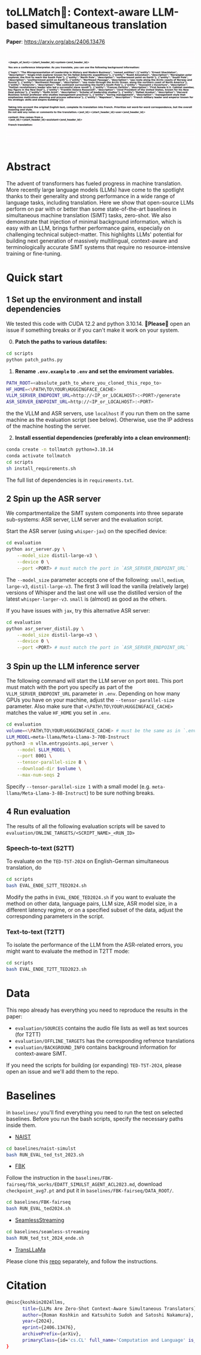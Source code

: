 # toLLMatch🔪: Context-aware LLM-based simultaneous translation

**Paper**: https://arxiv.org/abs/2406.13476

![asdf](assets/output.gif)

# Abstract

The advent of transformers has fueled progress in machine translation. More recently large language models (LLMs) have come to the spotlight thanks to their generality and strong performance in a wide range of language tasks, including translation. Here we show that open-source LLMs perform on par with or better than some state-of-the-art baselines in simultaneous machine translation (SiMT) tasks, zero-shot. We also demonstrate that injection of minimal background information, which is easy with an LLM, brings further performance gains, especially on challenging technical subject-matter. This highlights LLMs' potential for building next generation of massively multilingual, context-aware and terminologically accurate SiMT systems that require no resource-intensive training or fine-tuning.


# Quick start

## 1 Set up the environment and install dependencies

We tested this code with CUDA 12.2 and python 3.10.14. 🙏**Please**🙏 open an issue if something breaks or if you can't make it work on your system.

0) **Patch the paths to various datafiles:**

```bash
cd scripts
python patch_paths.py
```

1) **Rename `.env.example` to `.env` and set the enviroment variables.**

```bash
PATH_ROOT=<absolute_path_to_where_you_cloned_this_repo_to>
HF_HOME=<\PATH\TO\YOUR\HUGGINGFACE_CACHE>
VLLM_SERVER_ENDPOINT_URL=http://<IP_or_LOCALHOST>:<PORT>/generate
ASR_SERVER_ENDPOINT_URL=http://<IP_or_LOCALHOST>:<PORT>
```
the the VLLM and ASR servers, use `localhost` if you run them on the same machine as the evaluation script (see below). Otherwise, use the IP address of the machine hosting the server.

2) **Install essential dependencies (preferably into a clean environment):**

```bash
conda create -n tollmatch python=3.10.14
conda activate tollmatch
cd scripts
sh install_requirements.sh
```

The full list of dependencies is in `requirements.txt`.

## 2 Spin up the ASR server

We compartmentalize the SiMT system components into three separate sub-systems: ASR server, LLM server and the evaluation script.

Start the ASR server (using `whisper-jax`) on the specified device:

```bash
cd evaluation
python asr_server.py \
    --model_size distil-large-v3 \
    --device 0 \
    --port <PORT> # must match the port in `ASR_SERVER_ENDPOINT_URL`
```

The `--model_size` parameter accepts one of the following: `small`, `medium`, `large-v3`, `distil-large-v3`. The first 3 will load the vanilla (relatively large) versions of Whisper and the last one will use the distilled version of the latest `whisper-larger-v3`. `small` is (almost) as good as the others.


If you have issues with `jax`, try this alternative ASR server:

```bash
cd evaluation
python asr_server_distil.py \
    --model_size distil-large-v3 \
    --device 0 \
    --port <PORT> # must match the port in `ASR_SERVER_ENDPOINT_URL`
```


## 3 Spin up the LLM inference server

The following command will start the LLM server on port `8001`. This port must match with the port you specify as part of the `VLLM_SERVER_ENDPOINT_URL` parameter in `.env`. Depending on how many GPUs you have on your machine, adjust the `--tensor-parallel-size` parameter. Also make sure that `<\PATH\TO\YOUR\HUGGINGFACE_CACHE>` matches the value `HF_HOME` you set in `.env`.

```bash
cd evaluation
volume=<\PATH\TO\YOUR\HUGGINGFACE_CACHE> # must be the same as in `.env`
LLM_MODEL=meta-llama/Meta-Llama-3-70B-Instruct
python3 -m vllm.entrypoints.api_server \
    --model $LLM_MODEL \
    --port 8001 \
    --tensor-parallel-size 8 \
    --download-dir $volume \
    --max-num-seqs 2
```

Specify `--tensor-parallel-size 1` with a small model (e.g. `meta-llama/Meta-Llama-3-8B-Instruct`) to be sure nothing breaks. 

## 4 Run evaluation

The results of all the following evaluation scripts will be saved to `evaluation/ONLINE_TARGETS/<SCRIPT_NAME>_<RUN_ID>`

### Speech-to-text (S2TT)

To evaluate on the `TED-TST-2024` on English-German simultaneous translation, do

```bash
cd scripts
bash EVAL_ENDE_S2TT_TED2024.sh
```

Modify the paths in `EVAL_ENDE_TED2024.sh` if you want to evaluate the method on other data, language pairs, LLM size, ASR model size, in a different latency regime, or on a specified subset of the data, adjust the corresponding parameters in the script.

### Text-to-text (T2TT)

To isolate the performance of the LLM from the ASR-related errors, you might want to evaluate the method in T2TT mode:

```bash
cd scripts
bash EVAL_ENDE_T2TT_TED2023.sh
```

# Data

This repo already has everything you need to reproduce the results in the paper:

- `evaluation/SOURCES` contains the audio file lists as well as text sources (for T2TT)
- `evaluation/OFFLINE_TARGETS` has the corresponding refrence translations
- `evaluation/BACKGROUND_INFO` contains background information for context-aware SiMT.

If you need the scripts for building (or expanding) `TED-TST-2024`, please open an issue and we'll add them to the repo.

# Baselines

in `baselines/` you'll find everything you need to run the test on selected baselines. Before you run the bash scripts, specify the necessary paths inside them.

- [NAIST](https://github.com/ahclab/naist-simulst)

```bash
cd baselines/naist-simulst
bash RUN_EVAL_ted_tst_2023.sh
```

- [FBK](https://github.com/hlt-mt/FBK-fairseq/)

Follow the instruction in the `baselines/FBK-fairseq/fbk_works/EDATT_SIMULST_AGENT_ACL2023.md`, download `checkpoint_avg7.pt` and put it in `baselines/FBK-fairseq/DATA_ROOT/`.

```bash
cd baselines/FBK-fairseq
bash RUN_EVAL_ted2024.sh
```

- [SeamlessStreaming](https://github.com/facebookresearch/seamless_communication)

```bash
cd baselines/seamless-streaming
bash RUN_ted_tst_2024_ende.sh
```

- [TransLLaMa](https://github.com/RomanKoshkin/transllama)

Please clone this [repo](https://github.com/RomanKoshkin/transllama) separately, and follow the instructions.

# Citation

```bash
@misc{koshkin2024llms,
      title={LLMs Are Zero-Shot Context-Aware Simultaneous Translators}, 
      author={Roman Koshkin and Katsuhito Sudoh and Satoshi Nakamura},
      year={2024},
      eprint={2406.13476},
      archivePrefix={arXiv},
      primaryClass={id='cs.CL' full_name='Computation and Language' is_active=True alt_name='cmp-lg' in_archive='cs' is_general=False description='Covers natural language processing. Roughly includes material in ACM Subject Class I.2.7. Note that work on artificial languages (programming languages, logics, formal systems) that does not explicitly address natural-language issues broadly construed (natural-language processing, computational linguistics, speech, text retrieval, etc.) is not appropriate for this area.'}
}
```